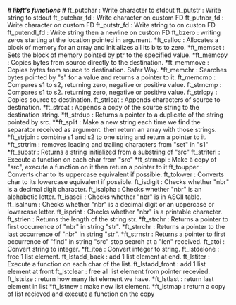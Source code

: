***# libft's functions #***
ft_putchar : Write character to stdout
ft_putstr : Write string to stdout
ft_putchar_fd : Write character on custom FD
ft_putnbr_fd : Write character on custom FD
ft_putstr_fd : Write string to on custon FD 
ft_putendl_fd : Write string then a newline on custom FD
ft_bzero : writing zeros starting at the location pointed in argument.
*ft_calloc : Allocates a block of memory for an array and initializes
				  all its bits to zero.
*ft_memset : Sets the block of memory pointed by ptr to the specified value.
*ft_memcpy : Copies bytes from source directly to the destination.
*ft_memmove : Copies bytes from source to destination. Safer Way.
*ft_memchr : Searches bytes pointed by "s" for a value and returns
				  a pointer to it.
ft_memcmp : Compares s1 to s2, returning zero, negative or positive value.
ft_strncmp : Compares s1 to s2. returning zero, negative or positive value.
ft_strlcpy : Copies source to destination.
ft_strlcat : Appends characters of source to destination.
*ft_strcat : Appends a copy of the source string to the destination string.
*ft_strdup : Returns a pointer to a duplicate of the string pointed by src. 
**ft_split : Make a new string each time we find the separator
				  received as argument. then return an array with those
				  strings.
*ft_strjoin : combine s1 and s2 to one string and return a pointer to it.
*ft_strtrim : removes leading and trailing characters from "set" in "s1"
*ft_substr : Returns a string  initialized from a substring of "src"
ft_striteri : Execute a function on each char from "src"
*ft_strmapi : Make à copy of "src", execute a function on it then
				  return a pointer to it
ft_toupper : Converts char to its uppercase equivalent if possible.
ft_tolower : Converts char to its lowercase equivalent if possible.
ft_isdigit : Checks whether "nbr" is a decimal digit character.
ft_isalpha : Checks whether "nbr" is an alphabetic letter.
ft_isascii : Checks whether "nbr" is in ASCII table.
ft_isalnum : Checks whether "nbr" is a decimal digit or an uppercase
				  or lowercase letter.
ft_isprint : Checks whether "nbr" is a printable character.
ft_strlen : Returns the length of the string str.
*ft_strchr : Returns a pointer to first occurrence of "nbr" in string "str".
*ft_strrchr : Returns a pointer to the last occurrence of "nbr" in string "str".
*ft_strnstr : Returns a pointer to first occurrence of "find" in string "src"					  stop search at a "len" received.
ft_atoi : Convert string to integer.
*ft_itoa : Convert integer to string.
ft_lstdelone : free 1 list element.
ft_lstadd_back : add 1 list element at end.
ft_lstiter : Execute a function on each char of the list.
ft_lstadd_front : add 1 list element at front
ft_lstclear : free all list element from pointer recevied.
ft_lstsize : return how many list element we have.
*ft_lstlast : return last element in list
*ft_lstnew : make new list element.
*ft_lstmap : return a copy of list recieved and execute
				  a function on the copy